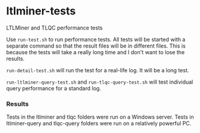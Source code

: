 # ltlminer-tests
LTLMiner and TLQC performance tests

Use `run-test.sh` to run performance tests. All tests will be started with a separate command so that the result files will be in different files. This is because the tests will take a really long time and I don't want to lose the results.

`run-detail-test.sh` will run the test for a real-life log. It will be a long test.

`run-ltlminer-query-test.sh` and `run-tlqc-query-test.sh` will test individual query performance for a standard log. 

### Results
Tests in the ltlminer and tlqc folders were run on a Windows server. Tests in ltlminer-query and tlqc-query folders were run on a relatively powerful PC. 
